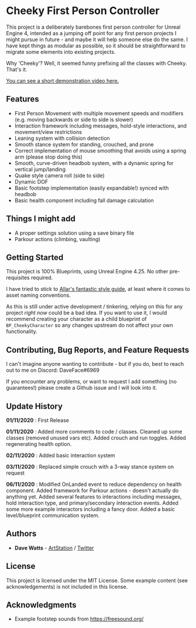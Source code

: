 # Cheeky First Person Controller

This project is a deliberately barebones first person controller for Unreal Engine 4, intended as a jumping off point for any first person projects I might pursue in future - and maybe it will help someone else do the same. I have kept things as modular as possible, so it should be straightforward to migrate some elements into existing projects.

Why 'Cheeky'? Well, it seemed funny prefixing all the classes with Cheeky. That's it.

[You can see a short demonstration video here.](https://www.youtube.com/watch?v=oIJvjmunHZY&feature=youtu.be)

## Features
- First Person Movement with multiple movement speeds and modifiers (e.g. moving backwards or side to side is slower)
- Interaction framework including messages, hold-style interactions, and movement/view restrictions
- Leaning system with collision detection
- Smooth stance system for standing, crouched, and prone
- Correct implementation of mouse smoothing that avoids using a spring arm (please stop doing this)
- Smooth, curve-driven headbob system, with a dynamic spring for vertical jump/landing
- Quake style camera roll (side to side)
- Dynamic DOF
- Basic footstep implementation (easily expandable!) synced with headbob
- Basic health component including fall damage calculation

## Things I might add
- A proper settings solution using a save binary file
- Parkour actions (climbing, vaulting)

## Getting Started
This project is 100% Blueprints, using Unreal Engine 4.25. No other pre-requisites required.

I have tried to stick to [Allar's fantastic style guide](https://github.com/Allar/ue4-style-guide), at least where it comes to asset naming conventions.

As this is still under active development / tinkering, relying on this for any project *right now* could be a bad idea. If you want to use it, I would recommend creating your character as a child blueprint of `BP_CheekyCharacter` so any changes upstream do not affect your own functionality.

## Contributing, Bug Reports, and Feature Requests
I can't imagine anyone wanting to contribute - but if you do, best to reach out to me on Discord: DaveFace#6969

If you encounter any problems, or want to request I add something (no guarantees!) please create a Github issue and I will look into it.

## Update History
**01/11/2020** : First Release

**01/11/2020** : Added more comments to code / classes. Cleaned up some classes (removed unused vars etc). Added crouch and run toggles. Added regenerating health option.

**02/11/2020** : Added basic interaction system

**03/11/2020** : Replaced simple crouch with a 3-way stance system on request

**06/11/2020** : Modified OnLanded event to reduce dependency on health component. Added framework for Parkour actions - doesn't actually do anything yet. Added several features to interactions including messages, hold interaction type, and primary/secondary interaction events. Added some more example interactors including a fancy door. Added a basic level/blueprint communication system.

## Authors

* **Dave Watts** - [ArtStation](https://www.artstation.com/daveface) / [Twitter](https://twitter.com/therealdaveface)

## License

This project is licensed under the MIT License. Some example content (see acknowledgements) is not included in this license.

## Acknowledgments

- Example footstep sounds from https://freesound.org/
